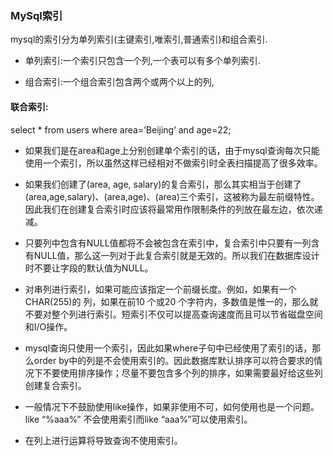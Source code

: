 ### MySql索引

mysql的索引分为单列索引\(主键索引,唯索引,普通索引\)和组合索引.

* 单列索引:一个索引只包含一个列,一个表可以有多个单列索引.

* 组合索引:一个组合索引包含两个或两个以上的列,

#### 联合索引:

select \* from users where area=’Beijing’ and age=22;

* 如果我们是在area和age上分别创建单个索引的话，由于mysql查询每次只能使用一个索引，所以虽然这样已经相对不做索引时全表扫描提高了很多效率。

* 如果我们创建了\(area, age, salary\)的复合索引，那么其实相当于创建了\(area,age,salary\)、\(area,age\)、\(area\)三个索引，这被称为最左前缀特性。  
  因此我们在创建复合索引时应该将最常用作限制条件的列放在最左边，依次递减。

* 只要列中包含有NULL值都将不会被包含在索引中，复合索引中只要有一列含有NULL值，那么这一列对于此复合索引就是无效的。所以我们在数据库设计时不要让字段的默认值为NULL。

* 对串列进行索引，如果可能应该指定一个前缀长度。例如，如果有一个CHAR\(255\)的 列，如果在前10 个或20 个字符内，多数值是惟一的，那么就不要对整个列进行索引。短索引不仅可以提高查询速度而且可以节省磁盘空间和I/O操作。

* mysql查询只使用一个索引，因此如果where子句中已经使用了索引的话，那么order by中的列是不会使用索引的。因此数据库默认排序可以符合要求的情况下不要使用排序操作；尽量不要包含多个列的排序，如果需要最好给这些列创建复合索引。

* 一般情况下不鼓励使用like操作，如果非使用不可，如何使用也是一个问题。like “%aaa%” 不会使用索引而like “aaa%”可以使用索引。

* 在列上进行运算将导致查询不使用索引。




